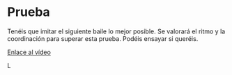 # Prueba
Tenéis que imitar el siguiente baile lo mejor posible. Se valorará el ritmo y la coordinación para superar esta prueba. Podéis ensayar si queréis. 

[Enlace al vídeo](https://www.youtube.com/watch?v=rVBHH5DwYFA)

L
